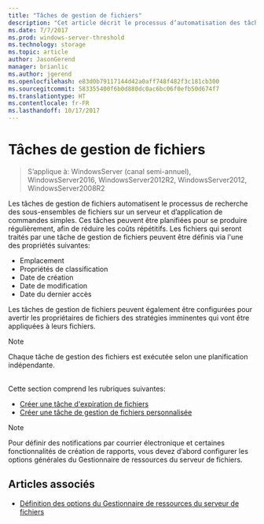 ```yaml
---
title: "Tâches de gestion de fichiers"
description: "Cet article décrit le processus d’automatisation des tâches de gestion de fichiers"
ms.date: 7/7/2017
ms.prod: windows-server-threshold
ms.technology: storage
ms.topic: article
author: JasonGerend
manager: brianlic
ms.author: jgerend
ms.openlocfilehash: e83d0b79117144d42a0aff748f482f3c181cb300
ms.sourcegitcommit: 583355400f6b0d880dc0ac6bc06f0efb50d674f7
ms.translationtype: HT
ms.contentlocale: fr-FR
ms.lasthandoff: 10/17/2017
---
```

# <a name="file-management-tasks"></a>Tâches de gestion de fichiers

> S’applique à: WindowsServer (canal semi-annuel), WindowsServer2016, WindowsServer2012R2, WindowsServer2012, WindowsServer2008R2

Les tâches de gestion de fichiers automatisent le processus de recherche des sous-ensembles de fichiers sur un serveur et d’application de commandes simples. Ces tâches peuvent être planifiées pour se produire régulièrement, afin de réduire les coûts répétitifs. Les fichiers qui seront traités par une tâche de gestion de fichiers peuvent être définis via l'une des propriétés suivantes:

-   Emplacement
-   Propriétés de classification
-   Date de création
-   Date de modification
-   Date du dernier accès

Les tâches de gestion de fichiers peuvent également être configurées pour avertir les propriétaires de fichiers des stratégies imminentes qui vont être appliquées à leurs fichiers.

> [!Note]
> Chaque tâche de gestion des fichiers est exécutée selon une planification indépendante.

<br />
Cette section comprend les rubriques suivantes:

-   [Créer une tâche d'expiration de fichiers](create-file-expiration-task.md)
-   [Créer une tâche de gestion de fichiers personnalisée](create-custom-file-management-task.md)

> [!Note]
> Pour définir des notifications par courrier électronique et certaines fonctionnalités de création de rapports, vous devez d’abord configurer les options générales du Gestionnaire de ressources du serveur de fichiers.

## <a name="see-also"></a>Articles associés

-   [Définition des options du Gestionnaire de ressources du serveur de fichiers](setting-file-server-resource-manager-options.md)



